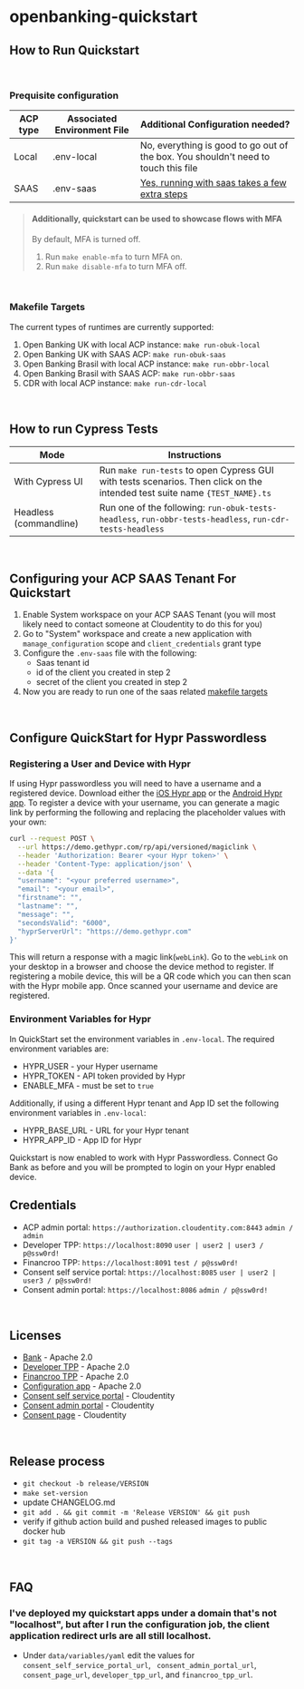 # openbanking-quickstart

## How to Run Quickstart
<br/>

### Prequisite configuration
| ACP type      | Associated Environment File | Additional Configuration needed?
| ----------- | ----------- | --------|
| Local      | .env-local   | No, everything is good to go out of the box. You shouldn't need to touch this file|
| SAAS   | .env-saas        | <a href="#saas-configuration-instructions">Yes, running with saas takes a few extra steps</a>|

> #### Additionally, quickstart can be used to showcase flows with MFA
> By default, MFA is turned off.
> 1. Run `make enable-mfa` to turn MFA on.
> 2. Run `make disable-mfa` to turn MFA off.

<br/>
<h3 id="makefile-targets"> Makefile Targets</h3>

The current types of runtimes are currently supported:
1. Open Banking UK with local ACP instance: `make run-obuk-local`
2. Open Banking UK with SAAS ACP: `make run-obuk-saas`
3. Open Banking Brasil with local ACP instance: `make run-obbr-local`
4. Open Banking Brasil with SAAS ACP: `make run-obbr-saas`
5. CDR with local ACP instance: `make run-cdr-local`

<br/>

## How to run Cypress Tests
| Mode      | Instructions |
| ----------- | ----------- |
| With Cypress UI      | Run `make run-tests` to open Cypress GUI with tests scenarios. Then click on the intended test suite name `{TEST_NAME}.ts`    |
| Headless (commandline)   | Run one of the following: `run-obuk-tests-headless`, `run-obbr-tests-headless`, `run-cdr-tests-headless`        |

<br/>

<h2 id="saas-configuration-instructions">Configuring your ACP SAAS Tenant For Quickstart</h3>

1. Enable System workspace on your ACP SAAS Tenant (you will most likely need to contact someone at Cloudentity to do this for you)
2. Go to "System" workspace and create a new application with `manage_configuration` scope and `client_credentials` grant type
3. Configure the `.env-saas` file with the following:
    * Saas tenant id
    * id of the client you created in step 2
    * secret of the client you created in step 2
4. Now you are ready to run one of the saas related <a href="#makefile-targets"> makefile targets</a>

<br/>

<h2>Configure QuickStart for Hypr Passwordless</h2>

### Registering a User and Device with Hypr

If using Hypr passwordless you will need to have a username and a registered device. Download either the [iOS Hypr app](https://apps.apple.com/us/app/hypr/id1343368858) or the [Android Hypr app](https://play.google.com/store/apps/details?id=com.hypr.one&hl=en_US&gl=US). To register a device with your username, you can generate a magic link by performing the following and replacing the placeholder values with your own:

```bash
curl --request POST \
  --url https://demo.gethypr.com/rp/api/versioned/magiclink \
  --header 'Authorization: Bearer <your Hypr token>' \
  --header 'Content-Type: application/json' \
  --data '{
  "username": "<your preferred username>",
  "email": "<your email>",
  "firstname": "",
  "lastname": "",
  "message": "",
  "secondsValid": "6000",
  "hyprServerUrl": "https://demo.gethypr.com"
}'
```

This will return a response with a magic link(`webLink`). Go to the `webLink` on your desktop in a browser and choose the device method to register. If registering a mobile device, this will be a QR code which you can then scan with the Hypr mobile app. Once scanned your username and device are registered.

### Environment Variables for Hypr
In QuickStart set the environment variables in `.env-local`. The required environment variables are:
- HYPR_USER - your Hyper username
- HYPR_TOKEN - API token provided by Hypr
- ENABLE_MFA - must be set to `true`

Additionally, if using a different Hypr tenant and App ID set the following environment variables in `.env-local`:
- HYPR_BASE_URL - URL for your Hypr tenant
- HYPR_APP_ID - App ID for Hypr

Quickstart is now enabled to work with Hypr Passwordless. Connect Go Bank as before and you will be prompted to login on your Hypr enabled device.
## Credentials
- ACP admin portal: `https://authorization.cloudentity.com:8443` `admin / admin`
- Developer TPP: `https://localhost:8090` `user | user2 | user3 / p@ssw0rd!`
- Financroo TPP: `https://localhost:8091` `test / p@ssw0rd!`
- Consent self service portal: `https://localhost:8085` `user | user2 | user3 / p@ssw0rd!`
- Consent admin portal: `https://localhost:8086` `admin / p@ssw0rd!`

<br/>

## Licenses
- [Bank](apps/bank/LICENSE) - Apache 2.0
- [Developer TPP](apps/developer-tpp/LICENSE) - Apache 2.0
- [Financroo TPP](apps/financroo-tpp/LICENSE) - Apache 2.0
- [Configuration app](apps/configuration/LICENSE) - Apache 2.0
- [Consent self service portal](consent/self-service-portal/LICENSE) - Cloudentity
- [Consent admin portal](consent/admin-portal/LICENSE) - Cloudentity
- [Consent page](consent/consent-page/LICENSE) - Cloudentity

<br/>

## Release process
- `git checkout -b release/VERSION`
- `make set-version`
- update CHANGELOG.md
- `git add . && git commit -m 'Release VERSION' && git push`
- verify if github action build and pushed released images to public docker hub
- `git tag -a VERSION && git push --tags`

<br/>

## FAQ
### I've deployed my quickstart apps under a domain that's not "localhost", but after I run the configuration job, the client application redirect urls are all still localhost.
-  Under `data/variables/yaml` edit the values for `consent_self_service_portal_url`, ` consent_admin_portal_url`, `consent_page_url`, `developer_tpp_url`, and `financroo_tpp_url`.
